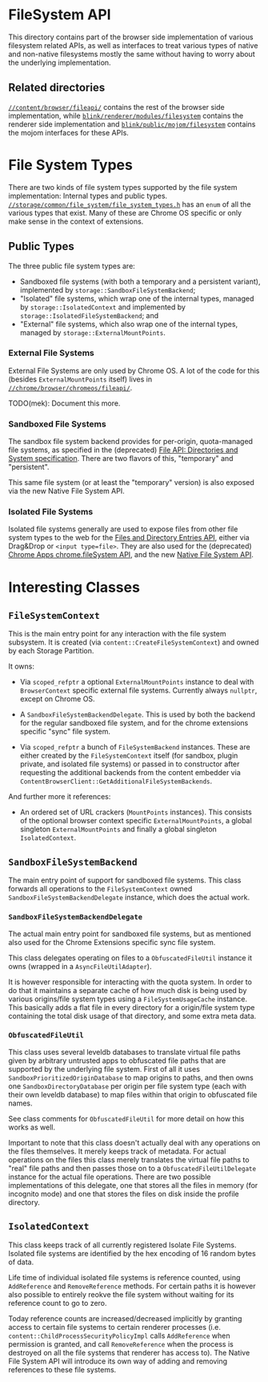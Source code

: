 # FileSystem API

This directory contains part of the browser side implementation of various
filesystem related APIs, as well as interfaces to treat various types of native
and non-native filesystems mostly the same without having to worry about the
underlying implementation.

## Related directories

[`//content/browser/fileapi/`](../../../content/browser/fileapi) contains the
rest of the browser side implementation, while
[`blink/renderer/modules/filesystem`](../../../third_party/blink/renderer/modules/filesystem)
contains the renderer side implementation and
[`blink/public/mojom/filesystem`](../../../third_party/blink/public/mojom/filesystem)
contains the mojom interfaces for these APIs.

# File System Types

There are two kinds of file system types supported by the file system
implementation: Internal types and public types.
[`//storage/common/file_system/file_system_types.h`](../../common/file_system/file_system_types.h)
has an `enum` of all the various types that exist. Many of these are Chrome OS specific or
only make sense in the context of extensions.

## Public Types

The three public file system types are:

 - Sandboxed file systems (with both a temporary and a persistent variant),
   implemented by `storage::SandboxFileSystemBackend`;
 - "Isolated" file systems, which wrap one of the internal types,
   managed by `storage::IsolatedContext` and implemented by
   `storage::IsolatedFileSystemBackend`; and
 - "External" file systems, which also wrap one of the internal types,
   managed by `storage::ExternalMountPoints`.

### External File Systems

External File Systems are only used by Chrome OS. A lot of the code for this
(besides `ExternalMountPoints` itself) lives in
[`//chrome/browser/chromeos/fileapi/`](../../../chrome/browser/chromeos/fileapi/).

TODO(mek): Document this more.

### Sandboxed File Systems

The sandbox file system backend provides for per-origin, quota-managed
file systems, as specified in the (deprecated) [File API: Directories and System
specification](https://dev.w3.org/2009/dap/file-system/file-dir-sys.html).
There are two flavors of this, "temporary" and "persistent".

This same file system (or at least the "temporary" version) is also exposed via
the new Native File System API.

### Isolated File Systems

Isolated file systems generally are used to expose files from other file system
types to the web for the [Files and Directory Entries API](https://wicg.github.io/entries-api/),
either via Drag&Drop or `<input type=file>`. They are also used for the (deprecated)
[Chrome Apps chrome.fileSystem API](https://developer.chrome.com/apps/fileSystem),
and the new [Native File System API](http://wicg.github.io/native-file-system/).

# Interesting Classes

## `FileSystemContext`

This is the main entry point for any interaction with the file system
subsystem. It is created (via `content::CreateFileSystemContext`) and owned
by each Storage Partition.

It owns:
 - Via `scoped_refptr` a optional `ExternalMountPoints` instance to
   deal with `BrowserContext` specific external file systems. Currently always
   `nullptr`, except on Chrome OS.

 - A `SandboxFileSystemBackendDelegate`. This is used by both the
   backend for the regular sandboxed file system, and for the chrome extensions
   specific "sync" file system.

 - Via `scoped_refptr` a bunch of `FileSystemBackend` instances. These
   are either created by the `FileSystemContext` itself (for sandbox, plugin
   private, and isolated file systems) or passed in to constructor after
   requesting the additional backends from the content embedder via
   `ContentBrowserClient::GetAdditionalFileSystemBackends`.

And further more it references:
 - An ordered set of URL crackers (`MountPoints` instances). This
   consists of the optional browser context specific `ExternalMountPoints`,
   a global singleton `ExternalMountPoints` and finally a global singleton
   `IsolatedContext`.

## `SandboxFileSystemBackend`

The main entry point of support for sandboxed file systems. This class forwards
all operations to the `FileSystemContext` owned `SandboxFileSystemBackendDelegate`
instance, which does the actual work.

### `SandboxFileSystemBackendDelegate`

The actual main entry point for sandboxed file systems, but as mentioned also
used for the Chrome Extensions specific sync file system.

This class delegates operating on files to a `ObfuscatedFileUtil`
instance it owns (wrapped in a `AsyncFileUtilAdapter`).

It is however responsible for interacting with the quota system. In order to do that
it maintains a separate cache of how much disk is being used by various origins/file
system types using a `FileSystemUsageCache` instance. This basically adds a flat file
in every directory for a origin/file system type containing the total disk usage of
that directory, and some extra meta data.

### `ObfuscatedFileUtil`

This class uses several leveldb databases to translate virtual file paths given
by arbitrary untrusted apps to obfuscated file paths that are supported by the underlying
file system. First of all it uses `SandboxPrioritizedOriginDatabase` to map
origins to paths, and then owns one `SandboxDirectoryDatabase` per origin per
file system type (each with their own leveldb database) to map files within that
origin to obfuscated file names.

See class comments for `ObfuscatedFileUtil` for more detail on how this works
as well.

Important to note that this class doesn't actually deal with any operations on the
files themselves. It merely keeps track of metadata. For actual operations on
the files this class merely translates the virtual file paths to "real" file paths
and then passes those on to a `ObfuscatedFileUtilDelegate` instance for the
actual file operations. There are two possible implementations of this delegate,
one that stores all the files in memory (for incognito mode) and one that stores
the files on disk inside the profile directory.

## `IsolatedContext`

This class keeps track of all currently registered Isolate File Systems. Isolated
file systems are identified by the hex encoding of 16 random bytes of data.

Life time of individual isolated file systems is reference counted, using
`AddReference` and `RemoveReference` methods. For certain paths it is however
also possible to entirely reokve the file system without waiting for its reference
count to go to zero.

Today reference counts are increased/decreased implicitly by granting access to
certain file systems to certain renderer processes (i.e.
`content::ChildProcessSecurityPolicyImpl` calls `AddReference` when
permission is granted, and call `RemoveReference` when the process is destroyed
on all the file systems that renderer has access to). The Native File System API
will introduce its own way of adding and removing references to these file
systems.
